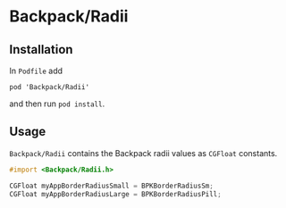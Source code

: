 # Backpack/Radii

## Installation

In `Podfile` add

```
pod 'Backpack/Radii'
```

and then run `pod install`.

## Usage

`Backpack/Radii` contains the Backpack radii values as `CGFloat` constants.

```objective-c
#import <Backpack/Radii.h>

CGFloat myAppBorderRadiusSmall = BPKBorderRadiusSm;
CGFloat myAppBorderRadiusLarge = BPKBorderRadiusPill;
```
